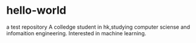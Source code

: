 # hello-world
a test repository
A colledge student in hk,studying computer sciense and infomaition engineering. Interested in machine learning.
